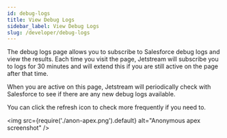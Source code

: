 ```yaml
---
id: debug-logs
title: View Debug Logs
sidebar_label: View Debug Logs
slug: /developer/debug-logs
---
```


The debug logs page allows you to subscribe to Salesforce debug logs and view the results. Each time you visit the page, Jetstream will subscribe you to logs for 30 minutes and will extend this if you are still active on the page after that time.

When you are active on this page, Jetstream will periodically check with Salesforce to see if there are any new debug logs available.

You can click the refresh icon to check more frequently if you need to.

<img src={require('./anon-apex.png').default} alt="Anonymous apex screenshot" />
